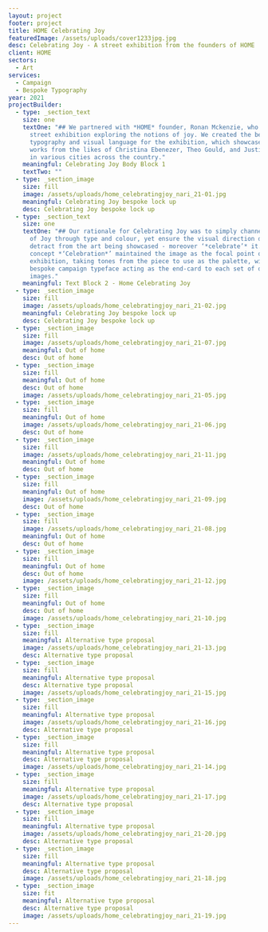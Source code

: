 ```yaml
---
layout: project
footer: project
title: HOME Celebrating Joy
featuredImage: /assets/uploads/cover1233jpg.jpg
desc: Celebrating Joy - A street exhibition from the founders of HOME
client: HOME
sectors:
  - Art
services:
  - Campaign
  - Bespoke Typography
year: 2021
projectBuilder:
  - type: _section_text
    size: one
    textOne: "## We partnered with *HOME* founder, Ronan Mckenzie, who curated a UK
      street exhibition exploring the notions of joy. We created the bespoke
      typography and visual language for the exhibition, which showcased the
      works from the likes of Christina Ebenezer, Theo Gould, and Justin Akomiah
      in various cities across the country."
    meaningful: Celebrating Joy Body Block 1
    textTwo: ""
  - type: _section_image
    size: fill
    image: /assets/uploads/home_celebratingjoy_nari_21-01.jpg
    meaningful: Celebrating Joy bespoke lock up
    desc: Celebrating Joy bespoke lock up
  - type: _section_text
    size: one
    textOne: "## Our rationale for Celebrating Joy was to simply channel the feeling
      of Joy through type and colour, yet ensure the visual direction did not
      detract from the art being showcased - moreover ‘*celebrate’* it. Our
      concept *‘Celebration*’ maintained the image as the focal point of the
      exhibition, taking tones from the piece to use as the palette, with the
      bespoke campaign typeface acting as the end-card to each set of duplicated
      images."
    meaningful: Text Block 2 - Home Celebrating Joy
  - type: _section_image
    size: fill
    image: /assets/uploads/home_celebratingjoy_nari_21-02.jpg
    meaningful: Celebrating Joy bespoke lock up
    desc: Celebrating Joy bespoke lock up
  - type: _section_image
    size: fill
    image: /assets/uploads/home_celebratingjoy_nari_21-07.jpg
    meaningful: Out of home
    desc: Out of home
  - type: _section_image
    size: fill
    meaningful: Out of home
    desc: Out of home
    image: /assets/uploads/home_celebratingjoy_nari_21-05.jpg
  - type: _section_image
    size: fill
    meaningful: Out of home
    image: /assets/uploads/home_celebratingjoy_nari_21-06.jpg
    desc: Out of home
  - type: _section_image
    size: fill
    image: /assets/uploads/home_celebratingjoy_nari_21-11.jpg
    meaningful: Out of home
    desc: Out of home
  - type: _section_image
    size: fill
    meaningful: Out of home
    image: /assets/uploads/home_celebratingjoy_nari_21-09.jpg
    desc: Out of home
  - type: _section_image
    size: fill
    image: /assets/uploads/home_celebratingjoy_nari_21-08.jpg
    meaningful: Out of home
    desc: Out of home
  - type: _section_image
    size: fill
    meaningful: Out of home
    desc: Out of home
    image: /assets/uploads/home_celebratingjoy_nari_21-12.jpg
  - type: _section_image
    size: fill
    meaningful: Out of home
    desc: Out of home
    image: /assets/uploads/home_celebratingjoy_nari_21-10.jpg
  - type: _section_image
    size: fill
    meaningful: Alternative type proposal
    image: /assets/uploads/home_celebratingjoy_nari_21-13.jpg
    desc: Alternative type proposal
  - type: _section_image
    size: fill
    meaningful: Alternative type proposal
    desc: Alternative type proposal
    image: /assets/uploads/home_celebratingjoy_nari_21-15.jpg
  - type: _section_image
    size: fill
    meaningful: Alternative type proposal
    image: /assets/uploads/home_celebratingjoy_nari_21-16.jpg
    desc: Alternative type proposal
  - type: _section_image
    size: fill
    meaningful: Alternative type proposal
    desc: Alternative type proposal
    image: /assets/uploads/home_celebratingjoy_nari_21-14.jpg
  - type: _section_image
    size: fill
    meaningful: Alternative type proposal
    image: /assets/uploads/home_celebratingjoy_nari_21-17.jpg
    desc: Alternative type proposal
  - type: _section_image
    size: fill
    meaningful: Alternative type proposal
    image: /assets/uploads/home_celebratingjoy_nari_21-20.jpg
    desc: Alternative type proposal
  - type: _section_image
    size: fill
    meaningful: Alternative type proposal
    desc: Alternative type proposal
    image: /assets/uploads/home_celebratingjoy_nari_21-18.jpg
  - type: _section_image
    size: fit
    meaningful: Alternative type proposal
    desc: Alternative type proposal
    image: /assets/uploads/home_celebratingjoy_nari_21-19.jpg
---
```

